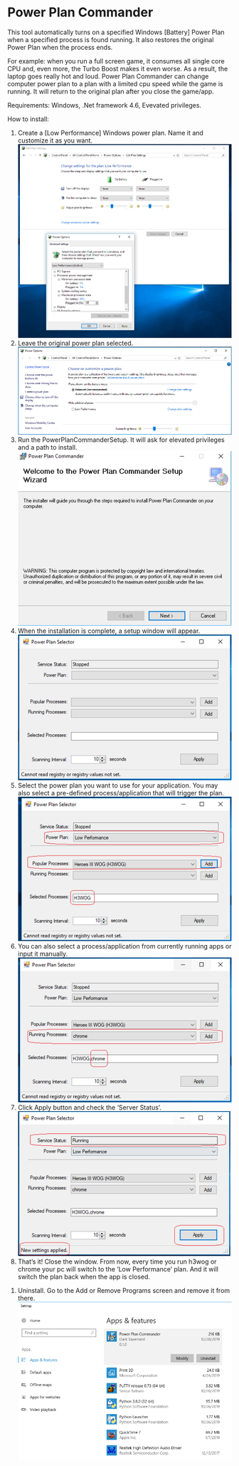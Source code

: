<h1>Power Plan Commander</h1>

This tool automatically turns on a specified Windows [Battery] Power Plan when a specified process is found running.
It also restores the original Power Plan when the process ends.

For example: when you run a full screen game, it consumes all single core CPU and, even more, the Turbo Boost makes it even worse. As a result, the laptop goes really hot and loud. Power Plan Commander can change computer power plan to a plan with a limited cpu speed while the game is running. It will return to the original plan after you close the game/app.

<p>Requirements: Windows, .Net framework 4.6, Evevated privileges.</p>

How to install:
<ol>
<li>Create a [Low Performance] Windows power plan. Name it and customize it as you want.<br>
<img src='./images/CreateNewLowPerformancePlan02.PNG'/></li>
<li>Leave the original power plan selected.<br>
<img src='./images/CreateNewLowPerformancePlan03.PNG'/></li>
<li>Run the PowerPlanCommanderSetup. It will ask for elevated privileges and a path to install.<br>
<img src='./images/Install01.PNG'/> 
<li>When the installation is complete, a setup window will appear.<br>
<img src='./images/PowerPlanSettings01.PNG'/> 
<li>Select the power plan you want to use for your application. You may also select a pre-defined process/application that will trigger the plan.<br>
<img src='./images/PowerPlanSettings02.PNG'/> 
<li>You can also select a process/application from currently running apps or input it manually.<br>
<img src='./images/PowerPlanSettings03.PNG'/> 
<li>Click Apply button and check the ‘Server Status’.<br>
<img src='./images/PowerPlanSettings04.PNG'/> 
<li>That’s it! Close the window. From now, every time you run h3wog or chrome your pc will switch to the ‘Low Performance’ plan. And it will switch the plan back when the app is closed.
</li>
</ol>
<p>
<ol>
<li>Uninstall. Go to the Add or Remove Programs screen and remove it from there.<br>
<img src='./images/Uninstall01.PNG'/>
</li>
</ol>
